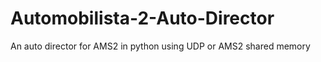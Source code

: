 # Automobilista-2-Auto-Director
An auto director for AMS2 in python using UDP or AMS2 shared memory

